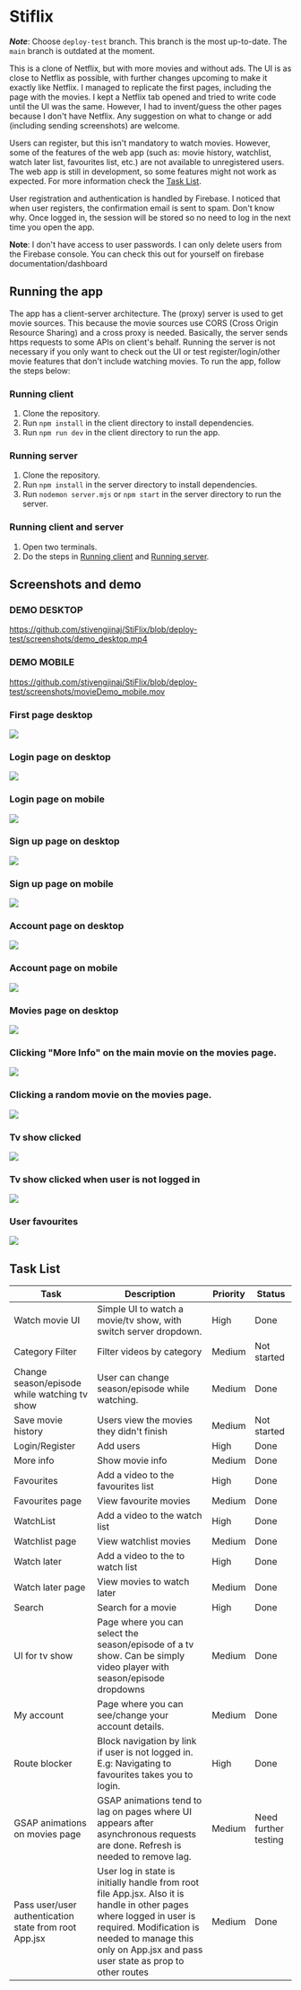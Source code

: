 # Stiflix

***Note***: Choose `deploy-test` branch. This branch is the most up-to-date. The `main` branch is outdated at the moment.

This is a clone of Netflix, but with more movies and without ads. The UI is as close
to Netflix as possible, with further changes upcoming to make it exactly like Netflix. I managed
to replicate the first pages, including the page with the movies. I kept a Netflix tab opened and
tried to write code until the UI was the same. However, I had to invent/guess the other 
pages because I don't have Netflix. Any suggestion on what to change or add (including sending screenshots)
are welcome.

Users can register, but this isn't mandatory to watch movies. However, some of the features
of the web app (such as: movie history, watchlist, watch later list, favourites list, etc.) 
are not available to unregistered users. The web app is still in development, so some features
might not work as expected. For more information check the [Task List](#task-list).

User registration and authentication is handled by Firebase. I noticed that when user registers, 
the confirmation email is sent to spam. Don't know why. Once logged in, the session will be stored
so no need to log in the next time you open the app.

**Note**: I don't have access to user passwords. I can only delete users from the Firebase console. You can check this out for yourself on firebase documentation/dashboard

## Running the app
The app has a client-server architecture. The (proxy) server is used to get movie sources. This because
the movie sources use CORS (Cross Origin Resource Sharing) and a cross proxy is needed. Basically, the server
sends https requests to some APIs on client's behalf. Running the server
is not necessary if you only want to check out the UI or test register/login/other movie features that
don't include watching movies. To run the app, follow the steps below:

### Running client

1. Clone the repository.
2. Run `npm install` in the client directory to install dependencies.
3. Run `npm run dev` in the client directory to run the app.

### Running server

1. Clone the repository.
2. Run `npm install` in the server directory to install dependencies.
3. Run `nodemon server.mjs` or `npm start` in the server directory to run the server.

### Running client and server

1. Open two terminals.
2. Do the steps in [Running client](#running-client) and [Running server](#running-server).

## Screenshots and demo

### DEMO DESKTOP
https://github.com/stivengjinaj/StiFlix/blob/deploy-test/screenshots/demo_desktop.mp4

### DEMO MOBILE
https://github.com/stivengjinaj/StiFlix/blob/deploy-test/screenshots/movieDemo_mobile.mov

### First page desktop
![](/screenshots/initialPage_desktop.png)
### Login page on desktop
![](/screenshots/loginPage_desktop.png)
### Login page on mobile
![](/screenshots/loginPage_mobile.png)  
### Sign up page on desktop
![](/screenshots/signupPage_desktop.png)
### Sign up page on mobile
![](/screenshots/signupPage_mobile.png)
### Account page on desktop
![](/screenshots/accountPage_desktop.png)
### Account page on mobile
![](/screenshots/accountPage_mobile.png)
### Movies page on desktop
![](/screenshots/moviesPage_desktop.png)
### Clicking "More Info" on the main movie on the movies page.
![](/screenshots/moreinfo_desktop.png)
### Clicking a random movie on the movies page.
![](/screenshots/movieClicked_desktop.png)
### Tv show clicked
![](/screenshots/tvshowClicked_desktop.png)
### Tv show clicked when user is not logged in
![](/screenshots/notLoggedIn_desktop.png)
### User favourites
![](/screenshots/userFavourites_desktop.png)



## Task List

| Task                                                  | Description                                                                                                                                                                                                                        | Priority | Status               |
|-------------------------------------------------------|------------------------------------------------------------------------------------------------------------------------------------------------------------------------------------------------------------------------------------|----------|----------------------|
| Watch movie UI                                        | Simple UI to watch a movie/tv show, with switch server dropdown.                                                                                                                                                                   | High     | Done                 |
| Category Filter                                       | Filter videos by category                                                                                                                                                                                                          | Medium   | Not started          |
| Change season/episode while watching tv show          | User can change season/episode while watching.                                                                                                                                                                                     | Medium   | Done                 |
| Save movie history                                    | Users view the movies they didn't finish                                                                                                                                                                                           | Medium   | Not started          |
| Login/Register                                        | Add users                                                                                                                                                                                                                          | High     | Done                 |
| More info                                             | Show movie info                                                                                                                                                                                                                    | Medium   | Done                 |
| Favourites                                            | Add a video to the favourites list                                                                                                                                                                                                 | High     | Done                 |
| Favourites page                                       | View favourite movies                                                                                                                                                                                                              | Medium   | Done                 |
| WatchList                                             | Add a video to the watch list                                                                                                                                                                                                      | High     | Done                 |
| Watchlist page                                        | View watchlist movies                                                                                                                                                                                                              | Medium   | Done                 |
| Watch later                                           | Add a video to the to watch list                                                                                                                                                                                                   | High     | Done                 |
| Watch later page                                      | View movies to watch later                                                                                                                                                                                                         | Medium   | Done                 |
| Search                                                | Search for a movie                                                                                                                                                                                                                 | High     | Done                 |
| UI for tv show                                        | Page where you can select the season/episode of a tv show. Can be simply video player with season/episode dropdowns                                                                                                                | Medium   | Done                 |
| My account                                            | Page where you can see/change your account details.                                                                                                                                                                                | Medium   | Done                 |
| Route blocker                                         | Block navigation by link if user is not logged in. E.g: Navigating to favourites takes you to login.                                                                                                                               | High     | Done                 |
| GSAP animations on movies page                        | GSAP animations tend to lag on pages where UI appears after asynchronous requests are done. Refresh is needed to remove lag.                                                                                                       | Medium   | Need further testing |
| Pass user/user authentication state from root App.jsx | User log in state is initially handle from root file App.jsx. Also it is handle in other pages where logged in user is required. Modification is needed to manage this only on App.jsx and pass user state as prop to other routes | Medium   | Done                 |







